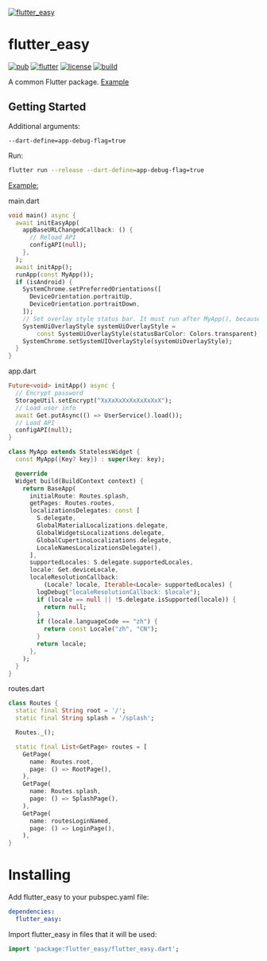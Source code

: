 [![flutter_easy](https://socialify.git.ci/OctMon/flutter_easy/image?description=1&descriptionEditable=A%20common%20Flutter%20package.&font=Inter&forks=1&issues=1&logo=https%3A%2F%2Fraw.githubusercontent.com%2Fflutter%2Fwebsite%2Fmaster%2Fsrc%2F_assets%2Fimage%2Fflutter-lockup.png&owner=1&pattern=Floating%20Cogs&pulls=1&stargazers=1&theme=Dark)](https://octmon.github.io/)

# flutter_easy

[![pub](https://img.shields.io/pub/v/flutter_easy.svg)](https://pub.dev/packages/flutter_easy)
[![flutter](https://img.shields.io/badge/flutter-Android%7CiOS%7CWeb%7CWindows%7CMac-blue.svg)](https://flutter.dev)
[![license](https://img.shields.io/badge/license-MIT-green.svg)](https://github.com/OctMon/flutter_easy/blob/main/LICENSE)
[![build](https://github.com/OctMon/flutter_easy/workflows/build/badge.svg)](https://github.com/OctMon/flutter_easy/actions)

A common Flutter package.
[Example](https://octmon.github.io/flutter_easy/)

## Getting Started

Additional arguments:
```
--dart-define=app-debug-flag=true
```

Run:
```bash
flutter run --release --dart-define=app-debug-flag=true
```

[Example:](https://github.com/OctMon/flutter_easy/releases)

main.dart

```dart
void main() async {
  await initEasyApp(
    appBaseURLChangedCallback: () {
      // Reload API
      configAPI(null);
    },
  );
  await initApp();
  runApp(const MyApp());
  if (isAndroid) {
    SystemChrome.setPreferredOrientations([
      DeviceOrientation.portraitUp,
      DeviceOrientation.portraitDown,
    ]);
    // Set overlay style status bar. It must run after MyApp(), because MaterialApp may override it.
    SystemUiOverlayStyle systemUiOverlayStyle =
        const SystemUiOverlayStyle(statusBarColor: Colors.transparent);
    SystemChrome.setSystemUIOverlayStyle(systemUiOverlayStyle);
  }
}
```

app.dart

```dart
Future<void> initApp() async {
  // Encrypt password
  StorageUtil.setEncrypt("XxXxXxXxXxXxXxXxX");
  // Load user info
  await Get.putAsync(() => UserService().load());
  // Load API
  configAPI(null);
}

class MyApp extends StatelessWidget {
  const MyApp({Key? key}) : super(key: key);

  @override
  Widget build(BuildContext context) {
    return BaseApp(
      initialRoute: Routes.splash,
      getPages: Routes.routes,
      localizationsDelegates: const [
        S.delegate,
        GlobalMaterialLocalizations.delegate,
        GlobalWidgetsLocalizations.delegate,
        GlobalCupertinoLocalizations.delegate,
        LocaleNamesLocalizationsDelegate(),
      ],
      supportedLocales: S.delegate.supportedLocales,
      locale: Get.deviceLocale,
      localeResolutionCallback:
          (Locale? locale, Iterable<Locale> supportedLocales) {
        logDebug("localeResolutionCallback: $locale");
        if (locale == null || !S.delegate.isSupported(locale)) {
          return null;
        }
        if (locale.languageCode == "zh") {
          return const Locale("zh", "CN");
        }
        return locale;
      },
    );
  }
}
```

routes.dart

```dart
class Routes {
  static final String root = '/';
  static final String splash = '/splash';

  Routes._();

  static final List<GetPage> routes = [
    GetPage(
      name: Routes.root,
      page: () => RootPage(),
    ),
    GetPage(
      name: Routes.splash,
      page: () => SplashPage(),
    ),
    GetPage(
      name: routesLoginNamed,
      page: () => LoginPage(),
    ),
}
```



# Installing

Add flutter_easy to your pubspec.yaml file:

```yaml
dependencies:
  flutter_easy:
```

Import flutter_easy in files that it will be used:

```dart
import 'package:flutter_easy/flutter_easy.dart';
```


